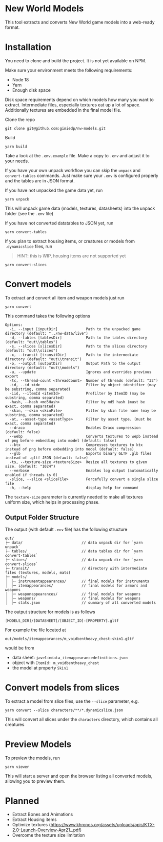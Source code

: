 # New World Models

This tool extracts and converts New World game models into a web-ready format.

# Installation

You need to clone and build the project. It is not yet available on NPM.

Make sure your environment meets the following requirements:

- Node 18
- Yarn
- Enough disk space

Disk space requirements depend on which models how many you want to extract. Intermediate files, especially textures eat up a lot of space. Additionally textures are embedded in the final model file.

Clone the repo

```
git clone git@github.com:giniedp/nw-models.git
```

Build

```
yarn build
```

Take a look at the `.env.example` file. Make a copy to `.env` and adjust it to your needs.

If you have your own unpack workflow you can skip the `unpack` and `convert-tables` commands. Just make sure your `.env` is configured properly and the tables are in JSON format.

If you have not unpacked the game data yet, run

```
yarn unpack
```

This will unpack game data (models, textures, datasheets) into the unpack folder (see the `.env` file)

If you have not converted datatables to JSON yet, run

```
yarn convert-tables
```

If you plan to extract housing items, or creatures or models from `.dynamicslice` files, run

> HINT: this is WIP, housing items are not supported yet

```
yarn convert-slices
```

# Convert models

To extract and convert all item and weapon models just run

```
yarn convert
```

This command takes the following options

```
Options:
  -i, --input [inputDir]             Path to the unpacked game directory (default: "../nw-data/live")
  -d, --tables [tablesDir]           Path to the tables directory (default: "out\\tables")
  -s, --slices [slicesDir]           Path to the slices directory (default: "out\\slices")
  -x, --transit [transitDir]         Path to the intermediate directory (default: "out\\transit")
  -o, --output [outputDir]           Output Path to the output directory (default: "out\\models")
  -u, --update                       Ignores and overrides previous export
  -tc, --thread-count <threadCount>  Number of threads (default: "32")
  -id, --id <id>                     Filter by object identifier (may be substring, comma separated)
  -iid, --itemId <itemId>            Prefilter by ItemID (may be substring, comma separated)
  -hash, --hash <md5Hash>            Filter by md5 hash (must be exact, comma separated)
  -skin, --skin <skinFile>           Filter by skin file name (may be substring, comma separated)
  -at, --asset-type <assetType>      Filter by asset type. (must be exact, comma separated)
  --draco                            Enables Draco compression (default: false)
  --webp                             Converts textures to wepb instead of png before embedding into model (default: false)
  --ktx                              Compresses textures to ktx instead of png before embedding into model (default: false)
  --glb                              Exports binary GLTF .glb files instead of .gltf JSON (default: false)
  -ts, --texture-size <textureSize>  Resize all textures to given size. (default: "1024")
  --verbose                          Enables log output (automatically enabled if threads is 0)
  -slice, --slice <sliceFile>        Forcefully convert a single slice file
  -h, --help                         display help for command
```

The `texture-size` parameter is currently needed to make all textures uniform size, which helps in processing phase.

## Output Folder Structure

The output (with default `.env` file) has the following structure

```
out/
├─ data/                           // data unpack dir for `yarn unpack`
├─ tables/                         // data tables dir for `yarn convert-tables`
├─ slices/                         // data unpack dir for `yarn convert-slices`
├─ transit/                        // directory with intermediate files (textures, models, mats)
├─ models/
│  ├─ instrumentappearances/       // final models for instruments
│  ├─ itemappearances/             // final models for armors and weapons
│  ├─ weaponappearances/           // final models for weapons
│  ├─ weapons/                     // final models for weapons
│  ├─ stats.json                   // summary of all converted models
```

The output structure for models is as follows

```
[MODELS_DIR]/[DATASHEET]/[OBJECT_ID]-[PROPERTY].gltf
```

For example the file located at

```
out/models/itemappearances/m_voidbentheavy_chest-skin1.gltf
```

would be from

- data sheet: `javelindata_itemappearancedefinitions.json`
- object with `ItemId: m_voidbentheavy_chest`
- the model at property `Skin1`

# Convert models from slices

To extract a model from slice files, use the `--slice` parameter, e.g.

```
yarn convert --slice characters/**/*.dynamicslice.json
```

This will convert all slices under the `characters` directory, which contains all creatures

# Preview Models

To preview the models, run

```
yarn viewer
```

This will start a server and open the browser listing all converted models, allowing you to preview them.

# Planned

- Extract Bones and Animations
- Extract Housing items
- Optimize textures (https://www.khronos.org/assets/uploads/apis/KTX-2.0-Launch-Overview-Apr21_.pdf)
- Overcome the texture size limitation
